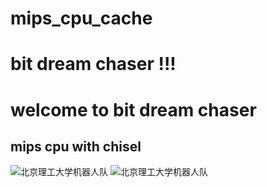 # mips_cpu_cache
# bit dream chaser !!!
# welcome to bit dream chaser 
## mips cpu with chisel
![北京理工大学机器人队](https://raw.github.com/onlyforqiong/mips_cpu_cache/main/picture/duihui.jpeg)
![北京理工大学机器人队](https://raw.github.com/onlyforqiong/mips_cpu_cache/main/picture/tupian.png)
